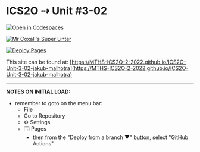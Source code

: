# ICS2O ⇢ Unit #3-02

[![Open in Codespaces](https://classroom.github.com/assets/launch-codespace-f4981d0f882b2a3f0472912d15f9806d57e124e0fc890972558857b51b24a6f9.svg)](https://classroom.github.com/open-in-codespaces?assignment_repo_id=10731572)

[![Mr Coxall's Super Linter](https://github.com/MTHS-ICS2O-2-2022/ICS2O-Unit-3-02-jakub-malhotra/workflows/Mr%20Coxall's%20Super%20Linter/badge.svg)](https://github.com/MTHS-ICS2O-2-2022/ICS2O-Unit-3-02-jakub-malhotra/actions)

[![Deploy Pages](https://github.com/MTHS-ICS2O-2-2022/ICS2O-Unit-3-02-jakub-malhotra/workflows/Deploy%20Pages/badge.svg)](https://github.com/MTHS-ICS2O-2-2022/ICS2O-Unit-3-02-jakub-malhotra/actions)

This site can be found at: [https://MTHS-ICS2O-2-2022.github.io/ICS2O-Unit-3-02-jakub-malhotra](https://MTHS-ICS2O-2-2022.github.io/ICS2O-Unit-3-02-jakub-malhotra)

---

**NOTES ON INITIAL LOAD:**
- remember to goto on the menu bar:
  - File
  - Go to Repository
  - ⚙ Settings
  - 🗔 Pages
    - then from the "Deploy from a branch ▼" button, select "GitHub Actions"
